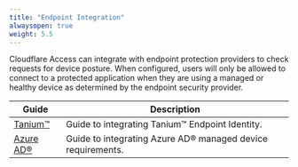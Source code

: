 ```yaml
---
title: "Endpoint Integration"
alwaysopen: true
weight: 5.5
---
```


Cloudflare Access can integrate with endpoint protection providers to check requests for device posture. When configured, users will only be allowed to connect to a protected application when they are using a managed or healthy device as determined by the endpoint security provider.

|Guide|Description|
|---|---|
|[Tanium™](https://developers.cloudflare.com/access/device-posture/tanium/)|Guide to integrating Tanium™ Endpoint Identity.|
|[Azure AD®](https://developers.cloudflare.com/access/device-posture/azure-ad/)|Guide to integrating Azure AD® managed device requirements.|
